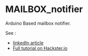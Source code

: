 # MAILBOX_notifier

Arduino Based mailbox notifier.

See :

* [linkedIn article](http://bit.ly/2GUTiqA)
* [Full tutorial on Hackster.io](https://www.hackster.io/adriensales/legacy-mailbox-sms-notifier-ec6d4b)

